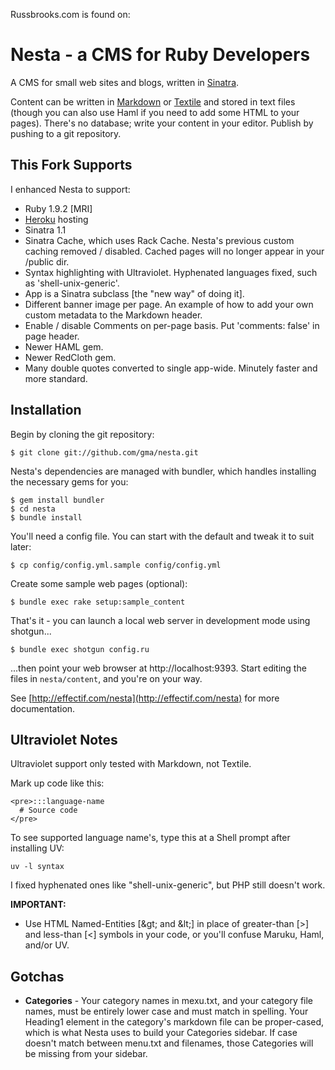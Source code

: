 Russbrooks.com is found on:

# Nesta - a CMS for Ruby Developers

A CMS for small web sites and blogs, written in
[Sinatra](http://www.sinatrarb.com/ "Sinatra").

Content can be written in
[Markdown](http://daringfireball.net/projects/markdown/ "Daring Fireball:
Markdown") or [Textile](http://textism.com/tools/textile/) and stored in text
files (though you can also use Haml if you need to add some HTML to your
pages). There's no database; write your content in your editor. Publish by
pushing to a git repository.

## This Fork Supports

I enhanced Nesta to support:

* Ruby 1.9.2 [MRI]
* [Heroku](http://heroku.com/) hosting
* Sinatra 1.1
* Sinatra Cache, which uses Rack Cache.  Nesta's previous custom caching removed / disabled.  Cached pages will no longer appear in your /public dir.
* Syntax highlighting with Ultraviolet.  Hyphenated languages fixed, such as 'shell-unix-generic'.
* App is a Sinatra subclass [the "new way" of doing it].
* Different banner image per page.  An example of how to add your own custom metadata to the Markdown header.
* Enable / disable Comments on per-page basis.  Put 'comments: false' in page header.
* Newer HAML gem.
* Newer RedCloth gem.
* Many double quotes converted to single app-wide.  Minutely faster and more standard.

## Installation

Begin by cloning the git repository:

    $ git clone git://github.com/gma/nesta.git

Nesta's dependencies are managed with bundler, which handles installing the
necessary gems for you:

    $ gem install bundler
    $ cd nesta
    $ bundle install

You'll need a config file. You can start with the default and tweak it to suit
later:

    $ cp config/config.yml.sample config/config.yml

Create some sample web pages (optional):

    $ bundle exec rake setup:sample_content

That's it - you can launch a local web server in development mode using
shotgun...

    $ bundle exec shotgun config.ru

...then point your web browser at http://localhost:9393. Start editing the
files in `nesta/content`, and you're on your way.

See [http://effectif.com/nesta](http://effectif.com/nesta) for more
documentation.

## Ultraviolet Notes ##

Ultraviolet support only tested with Markdown, not Textile.

Mark up code like this:

    <pre>:::language-name
      # Source code
    </pre>

To see supported language name's, type this at a Shell prompt after installing UV:

    uv -l syntax

I fixed hyphenated ones like "shell-unix-generic", but PHP still doesn't work.

**IMPORTANT:**

* Use HTML Named-Entities [&amp;gt; and &amp;lt;] in place of greater-than [>] and less-than [<] symbols in your code, or you'll confuse Maruku, Haml, and/or UV.

## Gotchas ##

* **Categories** - Your category names in mexu.txt, and your category file names, must be entirely lower case and must match in spelling.  Your Heading1 element in the category's markdown file can be proper-cased, which is what Nesta uses to build your Categories sidebar.  If case doesn't match between menu.txt and filenames, those Categories will be missing from your sidebar.
